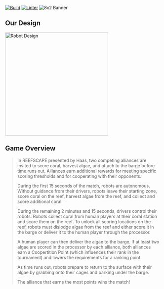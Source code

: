 [![Build](https://github.com/IronRiders/ReefScape-PostSeason/actions/workflows/gradle.yml/badge.svg)](https://github.com/IronRiders/ReefScape-PostSeason/actions/workflows/gradle.yml)
[![Linter](https://github.com/IronRiders/ReefScape-PostSeason/actions/workflows/lint.yml/badge.svg)](https://github.com/IronRiders/ReefScape-PostSeason/actions/workflows/lint.yml)
![8x2 Banner](https://github.com/user-attachments/assets/ca7bddfc-8815-40c6-bc6c-3a8b020dff7a)

## Our Design
<img width="333" alt="Robot Design" src="https://immich.lynnwood.johnluetke.com/api/assets/c9b354ec-3f3a-48d9-a405-9ae671284307/thumbnail?slug=reefscape&size=preview&c=MvgNBoL4mHh8hnZ9hiaHqGh3B4CR%2FOc%3D" />

## Game Overview
>In REEFSCAPE presented by Haas, two competing alliances are invited to score coral, harvest algae, and
attach to the barge before time runs out. Alliances earn additional rewards for meeting specific scoring
thresholds and for cooperating with their opponents.
>  
>During the first 15 seconds of the match, robots are autonomous. Without guidance from their drivers, robots
leave their starting zone, score coral on the reef, harvest algae from the reef, and collect and score additional
coral.
>
>During the remaining 2 minutes and 15 seconds, drivers control their robots. Robots collect coral from human
players at their coral station and score them on the reef. To unlock all scoring locations on the reef, robots
must dislodge algae from the reef and either score it in the barge or deliver it to the human player through the
processor.
>
>A human player can then deliver the algae to the barge. If at least two algae are scored in the processor by
each alliance, both alliances earn a Coopertition Point (which influences their rank in the tournament) and
lowers the requirements for a ranking point.
>
>As time runs out, robots prepare to return to the surface with their algae by grabbing onto their cages and
parking under the barge.
>
>The alliance that earns the most points wins the match!
